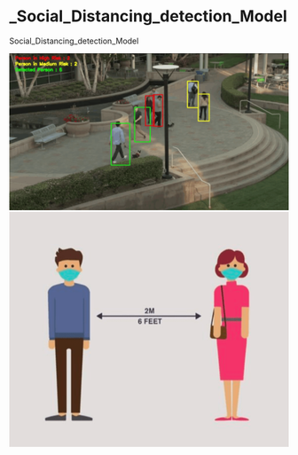 # _Social_Distancing_detection_Model

Social_Distancing_detection_Model

![Alt text](https://github.com/MrMuzik1/social_distancing_detection/blob/main/image/social-1-1129x636.png?raw=true)
![Alt text](https://github.com/MrMuzik1/social_distancing_detection/blob/main/image/social_distance_detector_example.png?raw=true)
